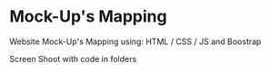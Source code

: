 # Mock-Up's Mapping

Website Mock-Up's Mapping using: HTML / CSS / JS and Boostrap

Screen Shoot with code in folders
